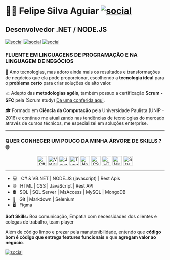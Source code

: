 
# 👨‍💻 Felipe Silva Aguiar  [![social](https://img.shields.io/badge/Cientista_da_computação--grey?style=flat&logo=linkedin&logoColor=blue)](https://www.linkedin.com/in/felipe-aguiar-047/)

## Desenvolvedor .NET / NODE.JS 

[![social](https://img.shields.io/badge/Linkedin--blue?style=for-the-badge&logo=linkedin&logoColor=blue)](https://www.linkedin.com/in/felipe-aguiar-047/)
[![social](https://img.shields.io/badge/Youtube--red?style=for-the-badge&logo=youtube&logoColor=red)](https://www.youtube.com/playlist?list=PLTZ2g-iFpCUsG8q3LsvU_gJwU8IkDzCBB)
[![social](https://img.shields.io/badge/Artigos--blue?style=for-the-badge&logo=linkedin&logoColor=blue)](https://www.linkedin.com/in/felipe-aguiar-047/detail/recent-activity/posts/)

### FLUENTE EM LINGUAGENS DE PROGRAMAÇÃO E NA LINGUAGEM DE NEGÓCIOS 

🎯 Amo tecnologias, mas adoro ainda mais os resultados e transformações de negócios que ela pode proporcionar, escolhendo a **tecnologia ideal** para o **problema certo** para criar soluções de alto valor.

📈 Adepto das **metodologias agéis**, também possuo a certificação **Scrum - SFC** pela (Scrum study) [Da uma conferida aqui](http://81cd1176253f3f59d435-ac22991740ab4ff17e21daf2ed577041.r77.cf1.rackcdn.com/Certificates/ScrumFundamentalsCertified-FelipeSilvaAguiar-752533.pdf).

🎓 Formado em **Ciência da Computação** pela Universidade Paulista (UNIP - 2016) e continuo me atualizando nas tendências de tecnologias do mercado através de cursos técnicos,
me especializei em soluções enterprise.
 ___ 
 

### QUER CONHECER UM POUCO DA MINHA ÁRVORE DE SKILLS ? 🌐

<p align="center">
  <img src="https://upload.wikimedia.org/wikipedia/commons/thumb/7/7a/C_Sharp_logo.svg/225px-C_Sharp_logo.svg.png" alt="C#" height="30"/>
  <img src="https://upload.wikimedia.org/wikipedia/commons/thumb/4/40/VB.NET_Logo.svg/225px-VB.NET_Logo.svg.png" alt="VB.NET" height="30"/>

  <img src="https://upload.wikimedia.org/wikipedia/commons/thumb/9/99/Unofficial_JavaScript_logo_2.svg/480px-Unofficial_JavaScript_logo_2.svg.png" alt="JavaScript" height="30"/>
  <img src="https://miro.medium.com/max/816/1*mn6bOs7s6Qbao15PMNRyOA.png" alt="TypeScript" height="30"/>

  <img src="https://upload.wikimedia.org/wikipedia/commons/thumb/d/d9/Node.js_logo.svg/1280px-Node.js_logo.svg.png" alt="Node.js" height="30"/>

  <img src="https://seeklogo.com/images/C/css3-logo-8724075274-seeklogo.com.png" alt="CSS3" height="30"/>
  <img src="https://logodownload.org/wp-content/uploads/2016/10/html5-logo-1.png" alt="HTML5" height="30"/>
  
  <img src="https://upload.wikimedia.org/wikipedia/commons/thumb/9/93/MongoDB_Logo.svg/1200px-MongoDB_Logo.svg.png" alt="MongoDB" height="30"/>
  <img src="https://altyra.com/wp-content/uploads/2018/11/microsoft-sql-server-logo-png.png" alt="SQL Server" height="30"/>
</p>


***


- 💻 &nbsp; C# & VB.NET | NODE.JS (javascript) | Rest Apis
- 🌐 &nbsp; HTML | CSS | JavaScript | Rest API
- 🛢 &nbsp; SQL | SQL Server | MsAccess | MySQL | MongoDB
- 🔧 &nbsp; Git | Markdown | Selenium 
- 🖥 &nbsp; Figma


**Soft Skills:** Boa comunicação, Empatia com necessidades dos clientes e colegas de trabalho, team player

Além de código limpo e prezar pela manutenibilidade, entendo que **código bom é código que entrega features funcionais** e que **agregam valor ao negócio**.

[![social](https://img.shields.io/badge/ENTRAR_EM_CONTATO_AGORA--red?style=for-the-badge)](https://www.linkedin.com/in/felipe-aguiar-047/)

